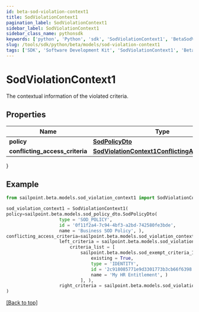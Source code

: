 ```yaml
---
id: beta-sod-violation-context1
title: SodViolationContext1
pagination_label: SodViolationContext1
sidebar_label: SodViolationContext1
sidebar_class_name: pythonsdk
keywords: ['python', 'Python', 'sdk', 'SodViolationContext1', 'BetaSodViolationContext1'] 
slug: /tools/sdk/python/beta/models/sod-violation-context1
tags: ['SDK', 'Software Development Kit', 'SodViolationContext1', 'BetaSodViolationContext1']
---
```


# SodViolationContext1

The contextual information of the violated criteria.

## Properties

Name | Type | Description | Notes
------------ | ------------- | ------------- | -------------
**policy** | [**SodPolicyDto**](sod-policy-dto) |  | [optional] 
**conflicting_access_criteria** | [**SodViolationContext1ConflictingAccessCriteria**](sod-violation-context1-conflicting-access-criteria) |  | [optional] 
}

## Example

```python
from sailpoint.beta.models.sod_violation_context1 import SodViolationContext1

sod_violation_context1 = SodViolationContext1(
policy=sailpoint.beta.models.sod_policy_dto.SodPolicyDto(
                    type = 'SOD_POLICY', 
                    id = '0f11f2a4-7c94-4bf3-a2bd-742580fe3bde', 
                    name = 'Business SOD Policy', ),
conflicting_access_criteria=sailpoint.beta.models.sod_violation_context_1_conflicting_access_criteria.SodViolationContext_1_conflictingAccessCriteria(
                    left_criteria = sailpoint.beta.models.sod_violation_context_1_conflicting_access_criteria_left_criteria.SodViolationContext_1_conflictingAccessCriteria_leftCriteria(
                        criteria_list = [
                            sailpoint.beta.models.sod_exempt_criteria_1.SodExemptCriteria_1(
                                existing = True, 
                                type = 'IDENTITY', 
                                id = '2c918085771e9d3301773b3cb66f6398', 
                                name = 'My HR Entitlement', )
                            ], ), 
                    right_criteria = sailpoint.beta.models.sod_violation_context_1_conflicting_access_criteria_left_criteria.SodViolationContext_1_conflictingAccessCriteria_leftCriteria(), )
)

```
[[Back to top]](#) 

